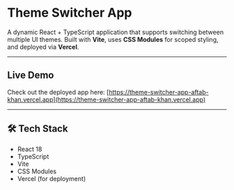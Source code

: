 # Theme Switcher App

A dynamic React + TypeScript application that supports switching between multiple UI themes. Built with **Vite**, uses **CSS Modules** for scoped styling, and deployed via **Vercel**.

---

## Live Demo

Check out the deployed app here: [https://theme-switcher-app-aftab-khan.vercel.app](https://theme-switcher-app-aftab-khan.vercel.app)

---

## 🛠 Tech Stack

- React 18
- TypeScript
- Vite
- CSS Modules
- Vercel (for deployment)

